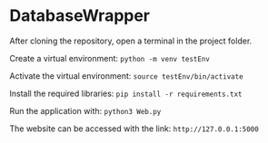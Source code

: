 # DatabaseWrapper

After cloning the repository, open a terminal in the project folder.

Create a virtual environment: `python -m venv testEnv `

Activate the virtual environment: `source testEnv/bin/activate`

Install the required libraries: `pip install -r requirements.txt`

Run the application with: `python3 Web.py`

The website can be accessed with the link: `http://127.0.0.1:5000`
